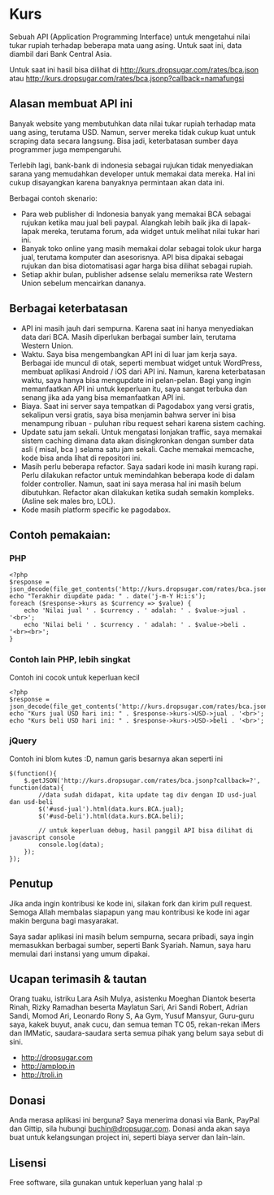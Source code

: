 # Kurs

Sebuah API (Application Programming Interface) untuk mengetahui nilai tukar rupiah terhadap beberapa mata uang asing. 
Untuk saat ini, data diambil dari Bank Central Asia.

Untuk saat ini hasil bisa dilihat di http://kurs.dropsugar.com/rates/bca.json atau http://kurs.dropsugar.com/rates/bca.jsonp?callback=namafungsi

## Alasan membuat API ini

Banyak website yang membutuhkan data nilai tukar rupiah terhadap mata uang asing, terutama USD. Namun, server mereka tidak cukup kuat untuk scraping data secara langsung. Bisa jadi, keterbatasan sumber daya programmer juga mempengaruhi.

Terlebih lagi, bank-bank di indonesia sebagai rujukan tidak menyediakan sarana yang memudahkan developer untuk memakai data mereka. Hal ini cukup disayangkan karena banyaknya permintaan akan data ini.

Berbagai contoh skenario:

* Para web publisher di Indonesia banyak yang memakai BCA sebagai rujukan ketika mau jual beli paypal. Alangkah lebih baik jika di lapak-lapak mereka, terutama forum, ada widget untuk melihat nilai tukar hari ini.
* Banyak toko online yang masih memakai dolar sebagai tolok ukur harga jual, terutama komputer dan asesorisnya. API bisa dipakai sebagai rujukan dan bisa diotomatisasi agar harga bisa dilihat sebagai rupiah.
* Setiap akhir bulan, publisher adsense selalu memeriksa rate Western Union sebelum mencairkan dananya.

## Berbagai keterbatasan

* API ini masih jauh dari sempurna. Karena saat ini hanya menyediakan data dari BCA. Masih diperlukan berbagai sumber lain, terutama Western Union.
* Waktu. Saya bisa mengembangkan API ini di luar jam kerja saya. Berbagai ide muncul di otak, seperti membuat widget untuk WordPress, membuat aplikasi Android / iOS dari API ini. Namun, karena keterbatasan waktu, saya hanya bisa mengupdate ini pelan-pelan. Bagi yang ingin memanfaatkan API ini untuk keperluan itu, saya sangat terbuka dan senang jika ada yang bisa memanfaatkan API ini.
* Biaya. Saat ini server saya tempatkan di Pagodabox yang versi gratis, sekalipun versi gratis, saya bisa menjamin bahwa server ini bisa menampung ribuan - puluhan ribu request sehari karena sistem caching.
* Update satu jam sekali. Untuk mengatasi lonjakan traffic, saya memakai sistem caching dimana data akan disingkronkan dengan sumber data asli ( misal, bca ) selama satu jam sekali. Cache memakai memcache, kode bisa anda lihat di repositori ini.
* Masih perlu beberapa refactor. Saya sadari kode ini masih kurang rapi. Perlu dilakukan refactor untuk memindahkan beberapa kode di dalam folder controller. Namun, saat ini saya merasa hal ini masih belum dibutuhkan. Refactor akan dilakukan ketika sudah semakin kompleks. (Asline sek males bro, LOL).
* Kode masih platform specific ke pagodabox. 

## Contoh pemakaian:
### PHP

````
<?php
$response =  json_decode(file_get_contents('http://kurs.dropsugar.com/rates/bca.json'));
echo "Terakhir diupdate pada: " . date('j-m-Y H:i:s');
foreach ($response->kurs as $currency => $value) {
    echo 'Nilai jual ' . $currency . ' adalah: ' . $value->jual . '<br>';
    echo 'Nilai beli ' . $currency . ' adalah: ' . $value->beli . '<br><br>';
}
````

### Contoh lain PHP, lebih singkat

Contoh ini cocok untuk keperluan kecil

````
<?php
$response =  json_decode(file_get_contents('http://kurs.dropsugar.com/rates/bca.json'));
echo "Kurs jual USD hari ini: " . $response->kurs->USD->jual . '<br>';
echo "Kurs beli USD hari ini: " . $response->kurs->USD->beli . '<br>';
````

### jQuery
Contoh ini blom kutes :D, namun garis besarnya akan seperti ini

````
$(function(){
    $.getJSON('http://kurs.dropsugar.com/rates/bca.jsonp?callback=?', function(data){
        //data sudah didapat, kita update tag div dengan ID usd-jual dan usd-beli
        $('#usd-jual').html(data.kurs.BCA.jual);
        $('#usd-beli').html(data.kurs.BCA.beli);

        // untuk keperluan debug, hasil panggil API bisa dilihat di javascript console
        console.log(data);
    });
});
````

## Penutup
Jika anda ingin kontribusi ke kode ini, silakan fork dan kirim pull request. Semoga Allah membalas siapapun yang mau kontribusi ke kode ini agar makin berguna bagi masyarakat.

Saya sadar aplikasi ini masih belum sempurna, secara pribadi, saya ingin memasukkan berbagai sumber, seperti Bank Syariah. Namun, saya haru memulai dari instansi yang umum dipakai.

## Ucapan terimasih & tautan

Orang tuaku, istriku Lara Asih Mulya, asistenku Moeghan Diantok beserta Rinah, Rizky Ramadhan beserta Maylatun Sari, Ari Sandi Robert, Adrian Sandi, Momod Ari, Leonardo Rony S, Aa Gym, Yusuf Mansyur, Guru-guru saya, kakek buyut, anak cucu, dan semua teman TC 05, rekan-rekan iMers dan IMMatic, saudara-saudara serta semua pihak yang belum saya sebut di sini.

* http://dropsugar.com
* http://amplop.in
* http://troli.in

## Donasi

Anda merasa aplikasi ini berguna? Saya menerima donasi via Bank, PayPal dan Gittip, sila hubungi buchin@dropsugar.com.
Donasi anda akan saya buat untuk kelangsungan project ini, seperti biaya server dan lain-lain.

## Lisensi
Free software, sila gunakan untuk keperluan yang halal :p